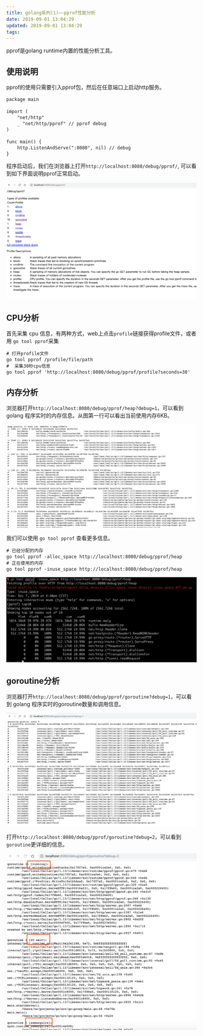 ```yaml
---
title: golang系列(1)——pprof性能分析
date: 2019-09-01 13:04:29
updated: 2019-09-01 13:04:29
tags:
---
```


pprof是golang runtime内置的性能分析工具。

<!-- more -->


## 使用说明

pprof的使用只需要引入pprof包，然后在任意端口上启动http服务。

```golang
package main

import (
	"net/http"
	_ "net/http/pprof" // pprof debug
)

func main() {
	http.ListenAndServe(":8080", nil) // debug
}
```

程序启动后，我们在浏览器上打开`http://localhost:8080/debug/pprof/`, 可以看到如下界面说明pprof正常启动。

![pprof界面](pprof/pprof-web.png)

## CPU分析
首先采集 cpu 信息，有两种方式，web上点击`profile`链接获得profile文件，或者用 `go tool pprof`采集
```shell 
# 打开profile文件
go tool pprof /profile/file/path
#  采集30秒cpu信息
go tool pprof 'http://localhost:8080/debug/pprof/profile?seconds=30'
```

## 内存分析
浏览器打开`http://localhost:8080/debug/pprof/heap?debug=1`，可以看到 golang 程序实时的内存信息。从图第一行可以看出当前使用内存6KB。

![goroutine界面](pprof/pprof-mem.png)

我们可以使用 `go tool pprof` 查看更多信息。

```shell
# 已经分配的内存
go tool pprof -alloc_space http://localhost:8080/debug/pprof/heap
# 正在使用的内存
go tool pprof -inuse_space http://localhost:8080/debug/pprof/heap
```

![内存使用](pprof/pprof-mem2.png)

## goroutine分析
浏览器打开`http://localhost:8080/debug/pprof/goroutine?debug=1`，可以看到 golang 程序实时的goroutine数量和调用信息。

![goroutine界面](pprof/pprof-goroutine.png)

打开`http://localhost:8080/debug/pprof/goroutine?debug=2`，可以看到`goroutine`更详细的信息。

![goroutine界面](pprof/pprof-goroutine2.png)

